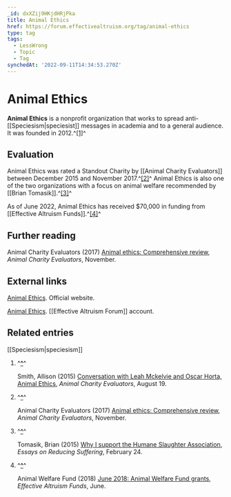 ```yaml
---
_id: dxXZij9HKjdHRjPka
title: Animal Ethics
href: https://forum.effectivealtruism.org/tag/animal-ethics
type: tag
tags:
  - LessWrong
  - Topic
  - Tag
synchedAt: '2022-09-11T14:34:53.270Z'
---
```

# Animal Ethics

**Animal Ethics** is a nonprofit organization that works to spread anti-[[Speciesism|speciesist]] messages in academia and to a general audience. It was founded in 2012.^[\[1\]](#fnquzknwo0pkj)^

Evaluation
----------

Animal Ethics was rated a Standout Charity by [[Animal Charity Evaluators]] between December 2015 and November 2017.^[\[2\]](#fn9egcxgb9p7e)^ Animal Ethics is also one of the two organizations with a focus on animal welfare recommended by [[Brian Tomasik]].^[\[3\]](#fnwtngrj7rddi)^

As of June 2022, Animal Ethics has received $70,000 in funding from [[Effective Altruism Funds]].^[\[4\]](#fnu86z3ltco7h)^

Further reading
---------------

Animal Charity Evaluators (2017) [Animal ethics: Comprehensive review](https://web.archive.org/web/20210423000617/https://animalcharityevaluators.org/charity-review/animal-ethics/2017-nov/#comprehensive-review), *Animal Charity Evaluators*, November.

External links
--------------

[Animal Ethics](https://www.animal-ethics.org/). Official website.

[Animal Ethics](https://forum.effectivealtruism.org/users/animal_ethics). [[Effective Altruism Forum]] account.

Related entries
---------------

[[Speciesism|speciesism]]

1.  ^**[^](#fnrefquzknwo0pkj)**^
    
    Smith, Allison (2015) [Conversation with Leah Mckelvie and Oscar Horta, Animal Ethics](https://animalcharityevaluators.org/charity-reviews/charity-conversations/leah-mckelvie-and-oscar-horta/), *Animal Charity Evaluators*, August 19.
    
2.  ^**[^](#fnref9egcxgb9p7e)**^
    
    Animal Charity Evaluators (2017) [Animal ethics: Comprehensive review](https://web.archive.org/web/20210423000617/https://animalcharityevaluators.org/charity-review/animal-ethics/2017-nov/#comprehensive-review), *Animal Charity Evaluators*, November.
    
3.  ^**[^](#fnrefwtngrj7rddi)**^
    
    Tomasik, Brian (2015) [Why I support the Humane Slaughter Association](https://reducing-suffering.org/why-i-support-the-humane-slaughter-association/), *Essays on Reducing Suffering*, February 24.
    
4.  ^**[^](#fnrefu86z3ltco7h)**^
    
    Animal Welfare Fund (2018) [June 2018: Animal Welfare Fund grants](https://funds.effectivealtruism.org/funds/payouts/june-2018-animal-welfare-fund-grants), *Effective Altruism Funds*, June.